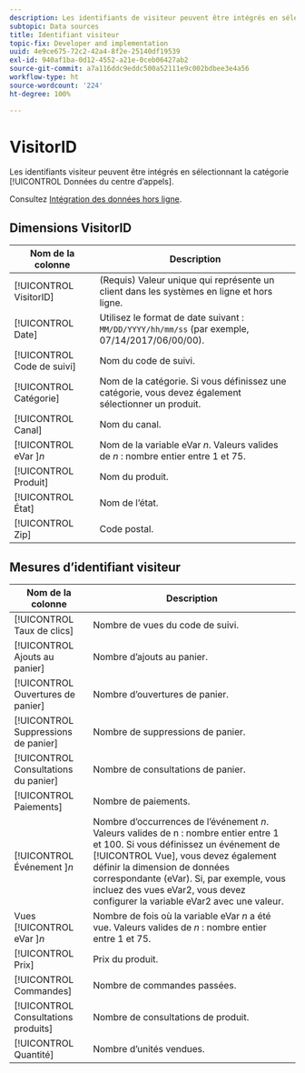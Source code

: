 ```yaml
---
description: Les identifiants de visiteur peuvent être intégrés en sélectionnant la catégorie Générique (ID de transaction).
subtopic: Data sources
title: Identifiant visiteur
topic-fix: Developer and implementation
uuid: 4e9ce675-72c2-42a4-8f2e-25140df19539
exl-id: 940af1ba-0d12-4552-a21e-0ceb06427ab2
source-git-commit: a7a116ddc9eddc500a52111e9c002bdbee3e4a56
workflow-type: ht
source-wordcount: '224'
ht-degree: 100%

---
```


# VisitorID

Les identifiants visiteur peuvent être intégrés en sélectionnant la catégorie [!UICONTROL Données du centre d’appels].

Consultez [Intégration des données hors ligne](/help/import/c-data-sources/datasrc-integrating-offline-data.md).

## Dimensions VisitorID

| Nom de la colonne | Description |
|--- |--- |
| [!UICONTROL VisitorID] | (Requis) Valeur unique qui représente un client dans les systèmes en ligne et hors ligne. |
| [!UICONTROL Date] | Utilisez le format de date suivant : `MM/DD/YYYY/hh/mm/ss` (par exemple, 07/14/2017/06/00/00). |
| [!UICONTROL Code de suivi] | Nom du code de suivi. |
| [!UICONTROL Catégorie] | Nom de la catégorie. Si vous définissez une catégorie, vous devez également sélectionner un produit. |
| [!UICONTROL Canal] | Nom du canal. |
| [!UICONTROL eVar ]*n* | Nom de la variable eVar *n*. Valeurs valides de *n* : nombre entier entre 1 et 75. |
| [!UICONTROL Produit] | Nom du produit. |
| [!UICONTROL État] | Nom de l’état. |
| [!UICONTROL Zip] | Code postal. |

## Mesures d’identifiant visiteur

| Nom de la colonne | Description |
| --- | --- |
| [!UICONTROL Taux de clics] | Nombre de vues du code de suivi. |
| [!UICONTROL Ajouts au panier] | Nombre d’ajouts au panier. |
| [!UICONTROL Ouvertures de panier] | Nombre d’ouvertures de panier. |
| [!UICONTROL Suppressions de panier] | Nombre de suppressions de panier. |
| [!UICONTROL Consultations du panier] | Nombre de consultations de panier. |
| [!UICONTROL Paiements] | Nombre de paiements. |
| [!UICONTROL Événement ]*n* | Nombre d’occurrences de l’événement *n*. Valeurs valides de n : nombre entier entre 1 et 100.  Si vous définissez un événement de [!UICONTROL Vue], vous devez également définir la dimension de données correspondante (eVar). Si, par exemple, vous incluez des vues eVar2, vous devez configurer la variable eVar2 avec une valeur. |
| Vues [!UICONTROL eVar ]*n* | Nombre de fois où la variable eVar *n* a été vue. Valeurs valides de *n* : nombre entier entre 1 et 75. |
| [!UICONTROL Prix] | Prix du produit. |
| [!UICONTROL Commandes] | Nombre de commandes passées. |
| [!UICONTROL Consultations produits] | Nombre de consultations de produit. |
| [!UICONTROL Quantité] | Nombre d’unités vendues. |
